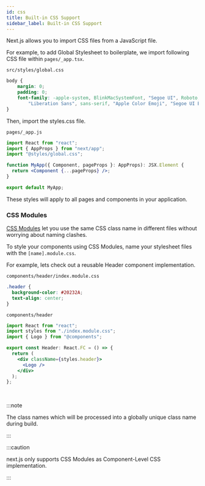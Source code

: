 ```yaml
---
id: css
title: Built-in CSS Support
sidebar_label: Built-in CSS Support
---
```


Next.js allows you to import CSS files from a JavaScript file.

For example, to add Global Stylesheet to boilerplate, we import following CSS file within `pages/_app.tsx`.

`src/styles/global.css`
<!-- **_src/styles/global.css_** -->
```css
body {
    margin: 0;
    padding: 0;
    font-family: -apple-system, BlinkMacSystemFont, "Segoe UI", Roboto, "Helvetica Neue", Arial, "Noto Sans",
        "Liberation Sans", sans-serif, "Apple Color Emoji", "Segoe UI Emoji", "Segoe UI Symbol", "Noto Color Emoji";
}
```

Then, import the styles.css file.

`pages/_app.js`
<!-- **_pages/_app.js_** -->
```jsx
import React from "react";
import { AppProps } from "next/app";
import "@styles/global.css";

function MyApp({ Component, pageProps }: AppProps): JSX.Element {
  return <Component {...pageProps} />;
}

export default MyApp;
```

These styles will apply to all pages and components in your application.

### CSS Modules

[CSS Modules](https://github.com/css-modules/css-modules) let you use the same CSS class name in different files without worrying about naming clashes.

To style your components using CSS Modules, name your stylesheet files with the `[name].module.css`.

For example, lets check out a reusable Header component implementation.

`components/header/index.module.css`
```css 
.header {
  background-color: #20232A;
  text-align: center;
}
```


`components/header`
```jsx
import React from "react";
import styles from "./index.module.css";
import { Logo } from "@components";

export const Header: React.FC = () => {
  return (
    <div className={styles.header}>
      <Logo />
    </div>
  );
};
```

<br/>

:::note

The class names which will be processed into a globally unique class name during build.

:::

:::caution

next.js only supports CSS Modules as Component-Level CSS implementation.

:::
